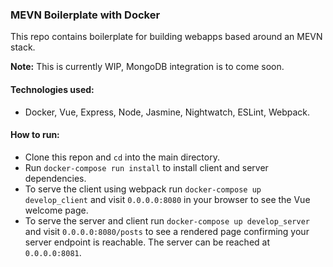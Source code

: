 ### MEVN Boilerplate with Docker 

This repo contains boilerplate for building webapps based around an MEVN stack. 

**Note:** This is currently WIP, MongoDB integration is to come soon. 

#### Technologies used:

- Docker, Vue, Express, Node, Jasmine, Nightwatch, ESLint, Webpack. 

#### How to run:

- Clone this repon and `cd` into the main directory.
- Run `docker-compose run install` to install client and server dependencies.
- To serve the client using webpack run `docker-compose up develop_client` and visit `0.0.0.0:8080` in your browser to see the Vue welcome page.
- To serve the server and client run `docker-compose up develop_server` and visit `0.0.0.0:8080/posts` to see a rendered page confirming your server endpoint is reachable. The server can be reached at `0.0.0.0:8081`.
